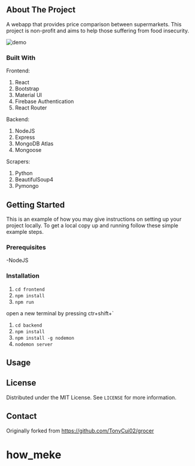 <!-- ABOUT THE PROJECT -->
## About The Project
A webapp that provides price comparison between supermarkets. This project is non-profit and aims to help those suffering from food insecurity.

![demo](https://user-images.githubusercontent.com/61865484/105789078-a4fb9500-5fe6-11eb-814d-c40532467fe3.png)

### Built With

Frontend:
1. React
2. Bootstrap
3. Material UI
4. Firebase Authentication
5. React Router

Backend:
1. NodeJS
2. Express
3. MongoDB Atlas
4. Mongoose

Scrapers:
1. Python
2. BeautifulSoup4
3. Pymongo



<!-- GETTING STARTED -->
## Getting Started

This is an example of how you may give instructions on setting up your project locally.
To get a local copy up and running follow these simple example steps.

### Prerequisites
-NodeJS

### Installation

1. `cd frontend`
2. `npm install`
3. `npm run`

open a new terminal by pressing ctr+shift+`

1. `cd backend`
2. `npm install`
3. `npm install -g nodemon`
3. `nodemon server`

<!-- USAGE EXAMPLES -->
## Usage


<!-- LICENSE -->
## License

Distributed under the MIT License. See `LICENSE` for more information.



<!-- CONTACT -->
## Contact

Originally forked from https://github.com/TonyCui02/grocer
# how_meke
